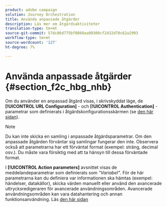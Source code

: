 ```yaml
---
product: adobe campaign
solution: Journey Orchestration
title: Använda anpassade åtgärder
description: Läs mer om åtgärdsaktiviteter
translation-type: tm+mt
source-git-commit: 57dc86d775bf8860aa09300cf2432d70c62a2993
workflow-type: tm+mt
source-wordcount: '127'
ht-degree: 7%

---
```



# Använda anpassade åtgärder {#section_f2c_hbg_nhb}

Om du använder en anpassad åtgärd visas, i skrivskyddat läge, de **[!UICONTROL URL Configuration]** - och **[!UICONTROL Authentication]** -parametrar som definierats i åtgärdskonfigurationsskärmen (se [den här sidan](../action/about-custom-action-configuration.md)).

>[!NOTE]
>
>Du kan inte skicka en samling i anpassade åtgärdsparametrar. Om den anpassade åtgärden förväntar sig samlingar fungerar den inte. Observera också att parametrarna har ett förväntat format (exempel: sträng, decimal osv.). Du måste vara försiktig med att ta hänsyn till dessa förväntade format.

I **[!UICONTROL Action parameters]** avsnittet visas de meddelandeparametrar som definierats som _&quot;Variabel&quot;_. För de här parametrarna kan du definiera var informationen ska hämtas (exempel: händelser, datakällor), skicka värden manuellt eller använd den avancerade uttrycksredigeraren för avancerade användningsområden. Avancerade användningsområden kan vara datahantering och annan funktionsanvändning. Läs [den här sidan](../expression/expressionadvanced.md)
